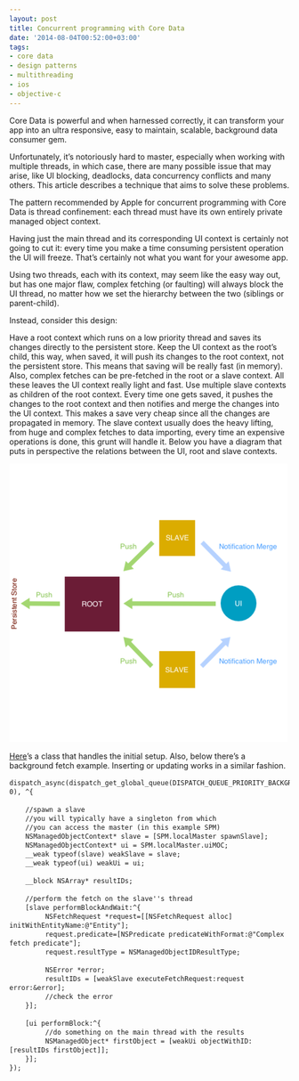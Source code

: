 ```yaml
---
layout: post
title: Concurrent programming with Core Data
date: '2014-08-04T00:52:00+03:00'
tags:
- core data
- design patterns
- multithreading
- ios
- objective-c
---
```

Core Data is powerful and when harnessed correctly, it can transform your app into an ultra responsive, easy to maintain, scalable, background data consumer gem.

Unfortunately, it’s notoriously hard to master, especially when working with multiple threads, in which case, there are many possible issue that may arise, like UI blocking, deadlocks, data concurrency conflicts and many others. This article describes a technique that aims to solve these problems.

The pattern recommended by Apple for concurrent programming with Core Data is thread confinement: each thread must have its own entirely private managed object context.

Having just the main thread and its corresponding UI context is certainly not going to cut it: every time you make a time consuming persistent operation the UI will freeze. That’s certainly not what you want for your awesome app.

Using two threads, each with its context, may seem like the easy way out, but has one major flaw, complex fetching (or faulting) will always block the UI thread, no matter how we set the hierarchy between the two (siblings or parent-child).

Instead, consider this design:

Have a root context which runs on a low priority thread and saves its changes directly to the persistent store.
Keep the UI context as the root’s child, this way, when saved, it will push its changes to the root context, not the persistent store. This means that saving will be really fast (in memory). Also, complex fetches can be pre-fetched in the root or a slave context. All these leaves the UI context really light and fast.
Use multiple slave contexts as children of the root context. Every time one gets saved, it pushes the changes to the root context and then notifies and merge the changes into the UI context. This makes a save very cheap since all the changes are propagated in memory. The slave context usually does the heavy lifting, from huge and complex fetches to data importing, every time an expensive operations is done, this grunt will handle it.
Below you have a diagram that puts in perspective the relations between the UI, root and slave contexts.

![Core Data Design Diagram](../assets/images/coredata-technique.png)

[Here](https://github.com/valentinradu/CWPersistentMaster)’s a class that handles the initial setup.
Also, below there’s a background fetch example. Inserting or updating works in a similar fashion.

```objc
dispatch_async(dispatch_get_global_queue(DISPATCH_QUEUE_PRIORITY_BACKGROUND, 0), ^{

    //spawn a slave
    //you will typically have a singleton from which
    //you can access the master (in this example SPM)
    NSManagedObjectContext* slave = [SPM.localMaster spawnSlave];
    NSManagedObjectContext* ui = SPM.localMaster.uiMOC;
    __weak typeof(slave) weakSlave = slave;
    __weak typeof(ui) weakUi = ui;

    __block NSArray* resultIDs;

    //perform the fetch on the slave''s thread
    [slave performBlockAndWait:^{
         NSFetchRequest *request=[[NSFetchRequest alloc] initWithEntityName:@"Entity"];
         request.predicate=[NSPredicate predicateWithFormat:@"Complex fetch predicate"];
         request.resultType = NSManagedObjectIDResultType;

         NSError *error;
         resultIDs = [weakSlave executeFetchRequest:request error:&error];
         //check the error
    }];

    [ui performBlock:^{
         //do something on the main thread with the results
         NSManagedObject* firstObject = [weakUi objectWithID:[resultIDs firstObject]];
    }];
});
```
